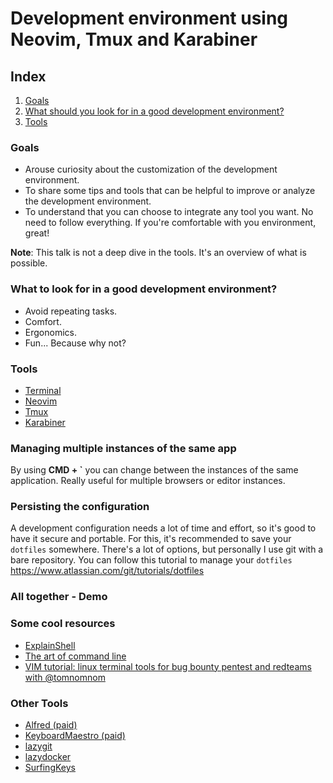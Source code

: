 # Development environment using Neovim, Tmux and Karabiner

## Index
1. [Goals](#1)
2. [What should you look for in a good development environment?](#2)
3. [Tools](#3)

### <a name="1"></a>Goals
- Arouse curiosity about the customization of the development environment.
- To share some tips and tools that can be helpful to improve or analyze the development environment.
- To understand that you can choose to integrate any tool you want. No need to follow everything. If
  you're comfortable with you environment, great!

**Note**: This talk is not a deep dive in the tools. It's an overview of what is possible.

### <a name="2"></a>What to look for in a good development environment?
- Avoid repeating tasks.
- Comfort.
- Ergonomics.
- Fun... Because why not?

### <a name="3"></a>Tools
- [Terminal](./terminal.md)
- [Neovim](./neovim.md)
- [Tmux](./tmux.md)
- [Karabiner](./karabiner.md)

### Managing multiple instances of the same app
By using **CMD + `** you can change between the instances of the same application. Really useful for multiple browsers or editor instances.

### Persisting the configuration
A development configuration needs a lot of time and effort, so it's good to have it secure and portable. For this, it's recommended to save your `dotfiles` somewhere.
There's a lot of options, but personally I use git with a bare repository. You can follow this tutorial to manage your `dotfiles` https://www.atlassian.com/git/tutorials/dotfiles

### All together - Demo

### Some cool resources
- [ExplainShell](https://explainshell.com/)
- [The art of command line](https://github.com/jlevy/the-art-of-command-line)
- [VIM tutorial: linux terminal tools for bug bounty pentest and redteams with @tomnomnom](https://www.youtube.com/watch?v=l8iXMgk2nnY)

### Other Tools
- [Alfred (paid)](https://www.alfredapp.com/)
- [KeyboardMaestro (paid)](https://www.keyboardmaestro.com/main/)
- [lazygit](https://github.com/jesseduffield/lazygit)
- [lazydocker](https://github.com/jesseduffield/lazydocker)
- [SurfingKeys](https://github.com/brookhong/Surfingkeys)
